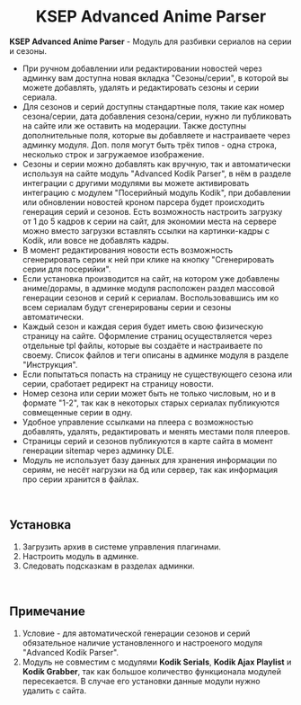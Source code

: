 <h1 align="center">KSEP Advanced Anime Parser</h1>
<p><b>KSEP Advanced Anime Parser</b> - Модуль для разбивки сериалов на серии и сезоны.</p>
<ul>
	<li>При ручном добавлении или редактировании новостей через админку вам доступна новая вкладка "Сезоны/серии", в которой вы можете добавлять, удалять и редактировать сезоны и серии сериала.</li>
	<li>Для сезонов и серий доступны стандартные поля, такие как номер сезона/серии, дата добавления сезона/серии, нужно ли публиковать на сайте или же оставить на модерации. Также доступны дополнительные поля, которые вы добавляете и настраиваете через админку модуля. Доп. поля могут быть трёх типов - одна строка, несколько строк и загружаемое изображение.</li>
	<li>Сезоны и серии можно добавлять как вручную, так и автоматически используя на сайте модуль "Advanced Kodik Parser", в нём в разделе интеграции с другими модулями вы можете активировать интеграцию с модулем "Посерийный модуль Kodik", при добавлении или обновлении новостей кроном парсера будет происходить генерация серий и сезонов. Есть возможность настроить загрузку от 1 до 5 кадров к серии на сайт, для экономии места на сервере можно вместо загрузки вставлять ссылки на картинки-кадры с Kodik, или вовсе не добавлять кадры.</li>
	<li>В момент редактирования новости есть возможность сгенерировать серии к ней при клике на кнопку "Сгенерировать серии для посерийки".</li>
	<li>Если установка производится на сайт, на котором уже добавлены аниме/дорамы, в админке модуля расположен раздел массовой генерации сезонов и серий к сериалам. Воспользовавшись им ко всем сериалам будут сгенерированы серии и сезоны автоматически.</li>
	<li>Каждый сезон и каждая серия будет иметь свою физическую страницу на сайте. Оформление страниц осуществляется через отдельные tpl файлы, которые вы создаёте и настраиваете по своему. Список файлов и теги описаны в админке модуля в разделе "Инструкция".</li>
	<li>Если попытаться попасть на страницу не существующего сезона или серии, сработает редирект на страницу новости.</li>
	<li>Номер сезона или серии может быть не только числовым, но и в формате "1-2", так как в некоторых старых сериалах публикуются совмещенные серии в одну.</li>
	<li>Удобное управление ссылками на плеера с возможностью добавлять, удалять, редактировать и менять местами поля плееров.</li>
	<li>Страницы серий и сезонов публикуются в карте сайта в момент генерации sitemap через админку DLE.</li>
	<li>Модуль не использует базу данных для хранения информации по сериям, не несёт нагрузки на бд или сервер, так как информация про серии хранится в файлах.</li>
</ul>
<br/>
<h2>Установка</h2>
<ol>
	<li>Загрузить архив в системе управления плагинами.</li>
	<li>Настроить модуль в админке.</li>
	<li>Следовать подсказкам в разделах админки.</li>
</ol>
<br/>
<h2>Примечание</h2>
<ol>
	<li>Условие - для автоматической генерации сезонов и серий обязательное наличие установленного и настроеного модуля "Advanced Kodik Parser".</li>
	<li>Модуль не совместим с модулями <b>Kodik Serials</b>, <b>Kodik Ajax Playlist</b> и <b>Kodik Grabber</b>, так как большое количество функционала модулей пересекается. В случае его установки данные модули нужно удалить с сайта.</li>
</ol>